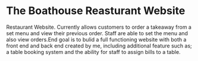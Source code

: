 # The Boathouse Reasturant Website
Restaurant Website. Currently allows customers to order a takeaway from a set menu and view their previous order. Staff are able to set the menu and also view orders.End goal is to bulid a full functioning website with both a front end and back end created by me, including additional feature such as; a table booking system and the ability  for staff to assign bills to a table.
